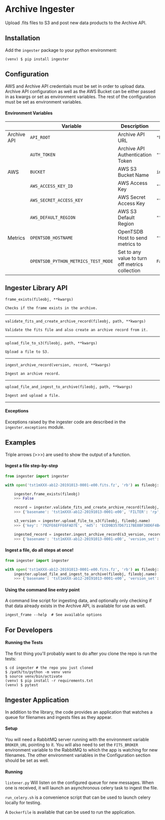 # Archive Ingester

Upload .fits files to S3 and post new data products to the Archive API.

## Installation
Add the `ingester` package to your python environment:

`(venv) $ pip install ingester`

## Configuration

AWS and Archive API credentials must be set in order to upload data. Archive API configuration as well as the
AWS Bucket can be either passed in as kwargs or set as environment variables. The rest of the configuration must be
set as environment variables.

#### Environment Variables
| | Variable | Description | Default
| --- | --- | --- | ---
| Archive API | `API_ROOT` | Archive API URL | `"http://localhost:8000/"`
| | `AUTH_TOKEN` | Archive API Authentication Token | `""`
| AWS | `BUCKET` | AWS S3 Bucket Name | `ingestertest`
| | `AWS_ACCESS_KEY_ID` | AWS Access Key | `""`
| | `AWS_SECRET_ACCESS_KEY` | AWS Secret Access Key | `""`
| | `AWS_DEFAULT_REGION` | AWS S3 Default Region | `""`
| Metrics | `OPENTSDB_HOSTNAME` | OpenTSDB Host to send metrics to | `""`
| | `OPENTSDB_PYTHON_METRICS_TEST_MODE` | Set to any value to turn off metrics collection | `False`



## Ingester Library API
<!-- TODO: convert this to use pydoc and the function docstrings -->

    frame_exists(fileobj, **kwargs)

    Checks if the frame exists in the archive.

---
    validate_fits_and_create_archive_record(fileobj, path, **kwargs)

    Validate the fits file and also create an archive record from it.

---
    upload_file_to_s3(fileobj, path, **kwargs)

    Upload a file to S3.

---
    ingest_archive_record(version, record, **kwargs)

    Ingest an archive record.

---
    upload_file_and_ingest_to_archive(fileobj, path, **kwargs)

    Ingest and upload a file.

---

#### Exceptions

Exceptions raised by the ingester code are described in the `ingester.exceptions` module.

## Examples
Triple arrows (>>>) are used to show the output of a function.

#### Ingest a file step-by-step

```python
from ingester import ingester

with open('tst1mXXX-ab12-20191013-0001-e00.fits.fz', 'rb') as fileobj:

    ingester.frame_exists(fileobj)
    >>> False

    record = ingester.validate_fits_and_create_archive_record(fileobj, fileobj.name)
    >>> {'basename': 'tst1mXXX-ab12-20191013-0001-e00', 'FILTER': 'rp', 'DATE-OBS': '2019-10-13T10:13:00', ... }

    s3_version = ingester.upload_file_to_s3(fileobj, fileobj.name)
    >>> {'key': '792FE6EFFE6FAD7E', 'md5': 'ECD9B357D67117BE8BF38D6F4B4A6', 'extension': '.fits.fz'}

    ingested_record = ingester.ingest_archive_record(s3_version, record)
    >>> {'basename': 'tst1mXXX-ab12-20191013-0001-e00', 'version_set': [{'key': '792FE6EFFE6FAD7E', 'md5': 'ECD9B357D67117BE8BF38D6F4B4A6', 'extension': '.fits.fz'}], 'frameid': 400321, ... }
```

#### Ingest a file, do all steps at once!

```python
from ingester import ingester

with open('tst1mXXX-ab12-20191013-0001-e00.fits.fz', 'rb') as fileobj:
    ingester.upload_file_and_ingest_to_archive(fileobj, fileobj.name)
    >>> {'basename': 'tst1mXXX-ab12-20191013-0001-e00', 'version_set': [{'key': '792FE6EFFE6FAD7E', 'md5': 'ECD9B357D67117BE8BF38D6F4B4A6', 'extension': '.fits.fz'}], 'frameid': 400321, ... }
```

#### Using the command line entry point
A command line script for ingesting data, and optionally only checking if that data already exists
in the Archive API, is available for use as well.

```commandline
ingest_frame --help  # See available options
```

## For Developers

#### Running the Tests
The first thing you'll probably want to do after you clone the repo is run the tests:
```
$ cd ingester # the repo you just cloned
$ /path/to/python -m venv venv
$ source venv/bin/activate
(venv) $ pip install -r requirements.txt
(venv) $ pytest
````

## Ingester Application
In addition to the library, the code provides an application that watches a queue for filenames and ingests
files as they appear.

#### Setup
You will need a RabbitMQ server running with the environment variable `BROKER_URL` pointing to it. You will also
need to set the `FITS_BROKER` environment variable to the RabbitMQ to which the app is watching for new filenames. 
The other environment variables in the Configuration section should be set as well.

#### Running
`listener.py` Will listen on the configured queue for new messages. When one is received,
it will launch an asynchronous celery task to ingest the file.

`run_celery.sh` is a convenience script that can be used to launch celery locally for testing.

A `Dockerfile` is available that can be used to run the application.
